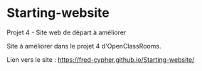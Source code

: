 # Starting-website

Projet 4 - Site web de départ à améliorer

Site à améliorer dans le projet 4 d'OpenClassRooms. 


Lien vers le site : https://fred-cypher.github.io/Starting-website/

